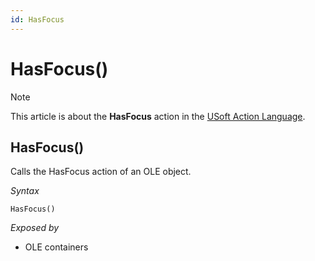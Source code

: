 ```yaml
---
id: HasFocus
---
```


# HasFocus()



> [!NOTE]
> This article is about the **HasFocus** action in the [USoft Action Language](/docs/Task%20flow/Action%20Language%20reference/USoft%20Action%20Language.md).

## **HasFocus()**

Calls the HasFocus action of an OLE object.

*Syntax*

```
HasFocus()
```

*Exposed by*

- OLE containers